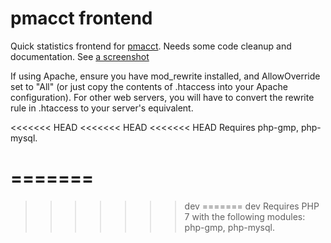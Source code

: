 pmacct frontend
===============

Quick statistics frontend for [pmacct](http://www.pmacct.net/). Needs 
some code cleanup and documentation. See [a screenshot](http://stuff.dan.cx/images/projects/pmacct/month.png)

If using Apache, ensure you have mod_rewrite installed, and AllowOverride set to "All" (or just copy the contents of .htaccess into your Apache configuration). For other web servers, you will have to convert the rewrite rule in .htaccess to your server's equivalent.

<<<<<<< HEAD
<<<<<<< HEAD
<<<<<<< HEAD
Requires php-gmp, php-mysql.
 
=======
=======
>>>>>>> dev
=======
>>>>>>> dev
Requires PHP 7 with the following modules: php-gmp, php-mysql.
